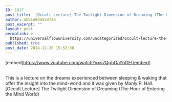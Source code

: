 ```yaml
---
ID: 1917
post_title: '[Occult Lecture] The Twilight Dimension of Dreaming (The Hour of Entering the Mind-World)'
author: abbie04m553726
post_excerpt: ""
layout: post
permalink: >
  https://universalflowuniversity.com/uncategorized/occult-lecture-the-twilight-dimension-of-dreaming-the-hour-of-entering-the-mind-world/
published: true
post_date: 2014-12-20 15:52:38
---
```

[embed]https://www.youtube.com/watch?v=s7QghOaYnGE[/embed]</br></br>
<p>This is a lecture on the dreams experienced between sleeping & waking that offer the insight into the mind-world and it was given by Manly P. Hall.
[Occult Lecture] The Twilight Dimension of Dreaming (The Hour of Entering the Mind World)</p>